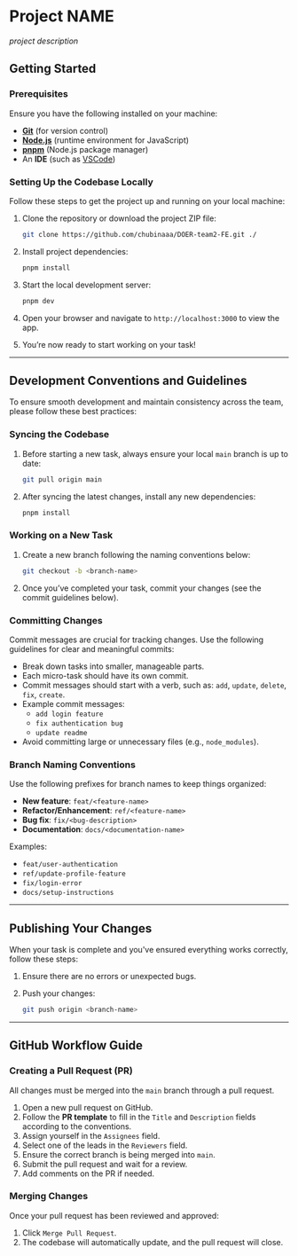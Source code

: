 # Project NAME

_project description_

## Getting Started

### Prerequisites

Ensure you have the following installed on your machine:

-   [**Git**](https://git-scm.com/) (for version control)
-   [**Node.js**](https://nodejs.org/en) (runtime environment for JavaScript)
-   [**pnpm**](https://pnpm.io/) (Node.js package manager)
-   An **IDE** (such as [VSCode](https://code.visualstudio.com/))

### Setting Up the Codebase Locally

Follow these steps to get the project up and running on your local machine:

1. Clone the repository or download the project ZIP file:

    ```bash
    git clone https://github.com/chubinaaa/DOER-team2-FE.git ./
    ```

2. Install project dependencies:

    ```bash
    pnpm install
    ```

3. Start the local development server:

    ```bash
    pnpm dev
    ```

4. Open your browser and navigate to `http://localhost:3000` to view the app.
5. You’re now ready to start working on your task!

---

## Development Conventions and Guidelines

To ensure smooth development and maintain consistency across the team,
please follow these best practices:

### Syncing the Codebase

1. Before starting a new task, always ensure your local `main` branch is up to date:

    ```bash
    git pull origin main
    ```

2. After syncing the latest changes, install any new dependencies:

    ```bash
    pnpm install
    ```

### Working on a New Task

1. Create a new branch following the naming conventions below:

    ```bash
    git checkout -b <branch-name>
    ```

2. Once you’ve completed your task, commit your changes (see the commit guidelines
   below).

### Committing Changes

Commit messages are crucial for tracking changes. Use the following guidelines
for clear and meaningful commits:

-   Break down tasks into smaller, manageable parts.
-   Each micro-task should have its own commit.
-   Commit messages should start with a verb, such as: `add`, `update`, `delete`,
    `fix`, `create`.
-   Example commit messages:
    -   `add login feature`
    -   `fix authentication bug`
    -   `update readme`
-   Avoid committing large or unnecessary files (e.g., `node_modules`).

### Branch Naming Conventions

Use the following prefixes for branch names to keep things organized:

-   **New feature**: `feat/<feature-name>`
-   **Refactor/Enhancement**: `ref/<feature-name>`
-   **Bug fix**: `fix/<bug-description>`
-   **Documentation**: `docs/<documentation-name>`

Examples:

-   `feat/user-authentication`
-   `ref/update-profile-feature`
-   `fix/login-error`
-   `docs/setup-instructions`

---

## Publishing Your Changes

When your task is complete and you've ensured everything works correctly, follow
these steps:

1. Ensure there are no errors or unexpected bugs.
2. Push your changes:

    ```bash
    git push origin <branch-name>
    ```

---

## GitHub Workflow Guide

### Creating a Pull Request (PR)

All changes must be merged into the `main` branch through a pull request.

1. Open a new pull request on GitHub.
2. Follow the **PR template** to fill in the `Title` and `Description` fields
   according to the conventions.
3. Assign yourself in the `Assignees` field.
4. Select one of the leads in the `Reviewers` field.
5. Ensure the correct branch is being merged into `main`.
6. Submit the pull request and wait for a review.
7. Add comments on the PR if needed.

### Merging Changes

Once your pull request has been reviewed and approved:

1. Click `Merge Pull Request`.
2. The codebase will automatically update, and the pull request will close.
